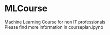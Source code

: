 # MLCourse
Machine Learning Course for non IT professionals  
Please find more information in courseplan.ipynb
